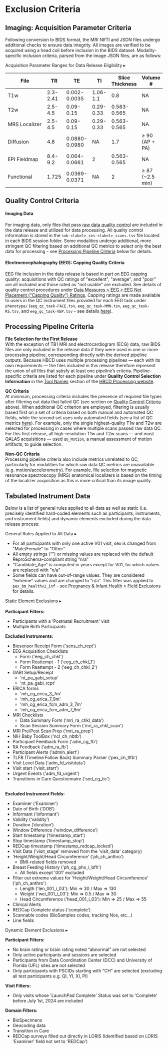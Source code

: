 # Exclusion Criteria 

## Imaging: Acquisition Parameter Criteria
Following conversion to BIDS format, the MRI NIfTI and JSON files undergo additional checks to ensure data integrity. All images are verified to be acquired using a head coil before inclusion in the BIDS dataset. Modality-specific inclusion criteria, parsed from the image JSON files, are as follows:

<div id="acq-param-table" class="table-banner" onclick="toggleCollapse(this)">
  <span class="table-text">Acquisition Parameter Ranges for Data Release Eligibility</span>
  <span class="arrow">▸</span>
</div>
<div class="table-open-collapsible-content">
<table style="width: 100%; border-collapse: collapse; table-layout: fixed;">
  <thead>
    <tr>
      <th style="width: 100%; border-collapse: collapse; table-layout: fixed;">File</th>
      <th style="width: 100%; border-collapse: collapse; table-layout: fixed;">TR</th>   
      <th style="width: 100%; border-collapse: collapse; table-layout: fixed;">TE</th>        
      <th style="width: 100%; border-collapse: collapse; table-layout: fixed;">TI</th>    
      <th style="width: 100%; border-collapse: collapse; table-layout: fixed;">Slice Thickness</th>  
      <th style="width: 100%; border-collapse: collapse; table-layout: fixed;">Volume #</th>  
    </tr>
  </thead>
<tbody>
	<tr>
		<td>T1w</td>
		<td>2.3-2.41</td>
    <td>0.002-0.0035</td>
		<td>1.06-1.1</td>    
    <td>0.8</td>    
    <td>NA</td>    
	</tr>
	<tr>
		<td>T2w</td>
		<td>2.5-4.5</td>
    <td>0.09-0.15</td>
		<td>0.29-0.33</td>    
    <td>0.563-0.565</td>    
    <td>NA</td>
	</tr>  
	<tr>
		<td>MRS Localizer</td>
		<td>2.5-4.5</td>
    <td>0.09-0.15</td>
		<td>0.29-0.33</td>    
    <td>0.563-0.565</td>    
    <td>NA</td>
	</tr>   
	<tr>
		<td>Diffusion</td>
		<td>4.8</td>
    <td>0.0880-0.0980</td>
		<td>NA</td>    
    <td>1.7</td>    
    <td style="word-wrap: break-word; white-space: normal;">≥ 90 (AP + PA)</td>  
	</tr>  
	<tr>
		<td>EPI Fieldmap</td>
		<td>8.4-9.2</td>
    <td>0.064-0.0661</td>
		<td>2</td>    
    <td>0.563-0.565</td>    
    <td>NA</td>
	</tr>  
	<tr>
		<td>Functional</td>
		<td>1.725</td>
    <td>0.0369-0.0371</td>
		<td>NA</td>    
    <td>2</td>  
    <td>≥ 87 (~2.5 min)</td>   
	</tr>  
</tbody>
</table>
</div>


## Quality Control Criteria
#### Imaging Data
For imaging data, only files that pass [raw data quality control](../measures/mri/qc.md#raw-mr-data-qc) are included in the data release and utilized for data processing. All quality control information is stored in the `sub-<label>_ses-<label>_scans.tsv` file located in each BIDS session folder. Some modalities undergo additional, more stringent QC filtering based on additional QC metrics to select only the best data for processing - see [Processing Pipeline Criteria](#processing-pipeline-criteria) below for details.

#### Electroencephalography (EEG): Capping Quality Criteria
EEG file inclusion in the data release is based in part on EEG capping quality: acquisitions with QC ratings of "excellent", "average", and "poor" are all included and those rated as "not usable" are excluded. See details of quality control procedures under [Data Measures > EEG > EEG Net Placement ("Capping Quality") Ratings](../measures/eeg/index.md#eeg-net-placement-capping-quality-ratings). Capping ratings are made available to users in the QC instrument files provided for each EEG task under `phenotype/` (`eeg_qc_task-FACE.tsv`, `eeg_qc_task-MMN.tsv`, `eeg_qc_task-RS.tsv`, and `eeg_qc_task-VEP.tsv` - see details [here](phenotypes.md#instrument-data)).

## Processing Pipeline Criteria
**File Selection for the First Release**    
With the exception of TB1 MRI and electrocardiogram (ECG) data, raw BIDS files are only included in the release data if they were used in one or more processing pipeline, corresponding directly with the derived pipeline outputs. Because HBCD uses multiple processing pipelines — each with its own requirements — the files included in this release therefore represent the union of all files that satisfy at least one pipeline’s criteria. Pipeline-specific criteria are listed for each pipeline under **Quality Control Selection Information** in the [Tool Names](https://hbcd-cbrain-processing.readthedocs.io/latest/tool_details.html#tool-names) section of the [HBCD Processing website](https://hbcd-cbrain-processing.readthedocs.io). 

**QC Criteria**    
At minimum, processing criteria includes the presence of required file types after filtering out data that failed QC (see section on [Quality Control Criteria](#quality-control-criteria) above). When additional QC criterion are employed, filtering is usually based first on a set of criteria based on both manual and automated QC fields, while the second set uses only automated fields (see a list of QC metrics [here](rawbids.md#scan-level-data)). For example, only the single highest-quality T1w and T2w are selected for processing in cases where multiple scans passed raw data QC. For this first release, all high-resolution T1w and T2w scans — and most QALAS acquisitions — used `QU_Motion`, a manual assessment of motion artifacts, to guide selection.

**Non-QC Criteria**   
Processing pipeline criteria also include metrics unrelated to QC, particularly for modalities for which raw data QC metrics are unavailable (e.g. motion/accelerometry). For example, file selection for magnetic resonance spectroscopy (MRS) anatomical localizers is based on the timing of the localizer acquisition as this is more critical than its image quality.

## Tabulated Instrument Data
Below is a list of general rules applied to all data as well as static (i.e. precisely identified hard-coded elements such as participants, instruments, and instrument fields) and dynamic elements excluded during the data release process:
<p>
<div id="general-rules-dropdown" class="table-banner" onclick="toggleCollapse(this)">
    <span class="table-text">General Rules Applied to All Data</span>
  <span class="arrow">▸</span>
</div>
<div class="collapsible-content">
<ul>
    <li>For all participants with only one active V01 visit, sex is changed from "Male/Female" to “Other”</li>
    <li>All empty strings (“”) or missing values are replaced with the default ReproSchema-compliant string “n/a”</li>
    <li>“Candidate_Age” is computed in years except for V01, for which values are replaced with "n/a"</li>
    <li>Some fields can have out-of-range values. They are considered “extreme” values and are changed to “n/a”. This filter was applied to <code>pex_bm_healthv2_inf</code> - see <a href="../../measures/pregexp/preghealth#field-exclusions">Pregnancy & Infant Health > Field Exclusions</a> for details.
</ul>
</div>
</p>

<p>
<div id="static-exclusions-dropdown" class="table-banner" onclick="toggleCollapse(this)">
    <span class="table-text">Static Element Exclusions</span>
  <span class="arrow">▸</span>
</div>
<div class="collapsible-content">
<br>
<b>Participant Filters:</b>
<ul>
    <li>Participants with a 'Postnatal Recruitment' visit  </li>
    <li>Multiple Birth Participants</li>
</ul>
<b>Excluded Instruments:</b>
<ul>
    <li>Biosensor Receipt Form ('sens_ch_rcpt')</li>
    <li>EEG Acquisition Checklists
    <ul>
        <li>Form ('eeg_ch_chkl')</li>
        <li>Form Reattempt - 1 ('eeg_ch_chkl_1')</li>
        <li>Form Reattempt - 2 ('eeg_ch_chkl_2')</li>
    </ul>
    <li>GABI Setup/Receipt
        <ul>
        <li>'nt_pa_gabi_setup'  </li>
        <li>'nt_pa_gabi_rcpt'  </li>
        </ul>
    </li>
    <li>ERICA forms
        <ul>
        <li>'mh_cg_erica_3_7m'  </li>
        <li>'mh_cg_erica_7_9m'  </li>
        <li>'mh_cg_erica_fcm_adm_3_7m'  </li>
        <li>'mh_cg_erica_fcm_adm_7_9m'  </li>
        </ul>
    </li>
    <li>MRI Checklists
        <ul>
        <li>Data Summary Form ('mri_ra_chkl_data')  </li>
        <li>Scan Session Summary Form ('mri_ra_chkl_scan')  </li>
        </ul>
    </li>
    <li>MRI Pre/Post Scan Prep ('mri_ra_prep')</li>
    <li>NIH Baby ToolBox ('ncl_ch_nbtb')</li>
    <li>Participant Feedback Form ('adm_cg_fb')</li>
    <li>RA Feedback ('adm_ra_fb')</li>
    <li>Participant Alerts ('admin_alert')</li>
    <li>TLFB (Timeline Follow Back) Summary Parser ('pex_ch_tlfb')</li>
    <li>Visit Level Data ('adm_fd_visitdata')</li>
    <li>Visit start ('visit_start')</li>
    <li>Urgent Events ('adm_fd_urgent')</li>
    <li>Transitions in Care Questionnaire ('sed_cg_tic')</li>
</ul>
<br><b>Excluded Instrument Fields:</b>
<ul>
    <li>Examiner ('Examiner’)  </li>
    <li>Date of Birth (‘DOB’)  </li>
    <li>Informant (‘informant’)  </li>
    <li>Validity (‘validity’)  </li>
    <li>Duration (‘duration’)  </li>
    <li>Window Difference (‘window_difference’)  </li>
    <li>Start timestamp (‘timestamp_start’)  </li>
    <li>Stop timestamp (‘timestamp_stop’)  </li>
    <li>REDCap timestamp (‘timestamp_redcap_locked’)  </li>
    <li>Visit Data ('visit_stage' removed from the 'visit_data' category)  </li>
    <li>'Height/Weight/Head Circumference' ('ph_ch_anthro')
        <ul>
        <li>BMI-related fields removed  </li>
        </ul>
    </li>
    <li>Breast Feeding History ('ph_cg_phx_i_bfh')
        <ul>
        <li>All fields except '001' excluded  </li>
        </ul>
    </li>
    <li>Filter out extreme values for 'Height/Weight/Head Circumference' ('ph_ch_anthro')
        <ul>
        <li>Length ('len_001_i_03'): Min => 30 / Max => 130  </li>
        <li>Weight ('wei_001_i_03'): Min => 0.5 / Max => 30  </li>
        <li>Head Circumference ('head_001_i_03'): Min => 25 / Max => 55  </li>
        </ul>
    </li>
    <li>Clinical Alerts  </li>
    <li>REDCap Complete status ('complete')  </li>
    <li>Scannable codes (BioSamples codes, tracking Nos, etc...)  </li>
    <li>Line fields</li>
</ul>
</div>
</p>

<p>
<div id="dynamic-exclusions-dropdown" class="table-banner" onclick="toggleCollapse(this)">
    <span class="table-text">Dynamic Element Exclusions</span>
  <span class="arrow">▸</span>
</div>
<div class="collapsible-content">
</p>
<b>Participant Filters:</b>
<ul>
    <li>No brain rating or brain rating noted “abnormal” are not selected</li>
    <li>Only active participants and sessions are selected</li>
    <li>Participants from Data Coordination Center (DCC) and University of Florida (UFL) sites are not selected</li>
    <li>Only participants with PSCIDs starting with “CH” are selected (excluding all test participants e.g. QI, YI, XI, PI)</li>
</ul>
<b>Visit Filters:</b>
<ul>
    <li>Only visits whose 'LaunchPad Complete' Status was set to 'Complete' before July 1st, 2024 are included</li>
</ul>
<b>Domain Filters:</b>
<ul>
    <li>BioSpecimens</li>
    <li>Geocoding data</li>
    <li>Transition in Care</li>
    <li>REDCap surveys filled out directly in LORIS (Identified based on LORIS 'Examiner' field not set to 'REDCap')</li>
</ul>
</div>
</p>





